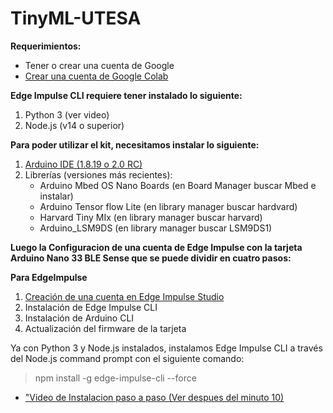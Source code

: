 # TinyML-UTESA

**Requerimientos:**
 
- Tener o crear una cuenta de Google
- [Crear una cuenta de Google Colab](https://colab.research.google.com/)

**Edge Impulse CLI requiere tener instalado lo siguiente:**

1. Python 3 (ver video)
2. Node.js (v14 o superior)

**Para poder utilizar el kit, necesitamos instalar lo siguiente:**
1. [Arduino IDE (1.8.19 o 2.0 RC)](https://www.arduino.cc/en/software)
2. Librerías (versiones más recientes):
    - Arduino Mbed OS Nano Boards (en Board Manager buscar Mbed e instalar)
    - Arduino Tensor flow Lite   (en library manager buscar hardvard)
    - Harvard Tiny MIx  (en library manager buscar harvard)
    - Arduino_LSM9DS (en library manager buscar LSM9DS1)

**Luego la Configuracion de una cuenta de Edge Impulse con la tarjeta Arduino Nano 33 BLE Sense que se
puede dividir en cuatro pasos:**



**Para EdgeImpulse**

1. [Creación de una cuenta en Edge Impulse Studio](https://www.edgeimpulse.com/)
2. Instalación de Edge Impulse CLI 
3. Instalación de Arduino CLI
4. Actualización del firmware de la tarjeta


Ya con Python 3 y Node.js instalados, instalamos Edge Impulse CLI a través del
Node.js command prompt con el siguiente comando:
> npm install -g edge-impulse-cli --force

+ ["Video de Instalacion paso a paso (Ver despues del minuto 10)](https://www.youtube.com/watch?v=zXL2RrBrslI)
